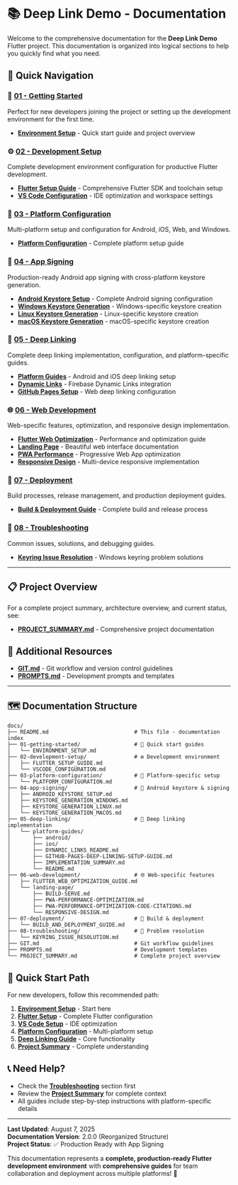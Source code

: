 # 📚 Deep Link Demo - Documentation

Welcome to the comprehensive documentation for the **Deep Link Demo** Flutter project. This documentation is organized into logical sections to help you quickly find what you need.

## 📖 **Quick Navigation**

### **🚀 [01 - Getting Started](./01-getting-started/)**
Perfect for new developers joining the project or setting up the development environment for the first time.

- **[Environment Setup](./01-getting-started/ENVIRONMENT_SETUP.md)** - Quick start guide and project overview

### **⚙️ [02 - Development Setup](./02-development-setup/)**
Complete development environment configuration for productive Flutter development.

- **[Flutter Setup Guide](./02-development-setup/FLUTTER_SETUP_GUIDE.md)** - Comprehensive Flutter SDK and toolchain setup
- **[VS Code Configuration](./02-development-setup/VSCODE_CONFIGURATION.md)** - IDE optimization and workspace settings

### **🔧 [03 - Platform Configuration](./03-platform-configuration/)**
Multi-platform setup and configuration for Android, iOS, Web, and Windows.

- **[Platform Configuration](./03-platform-configuration/PLATFORM_CONFIGURATION.md)** - Complete platform setup guide

### **🔐 [04 - App Signing](./04-app-signing/)**
Production-ready Android app signing with cross-platform keystore generation.

- **[Android Keystore Setup](./04-app-signing/ANDROID_KEYSTORE_SETUP.md)** - Complete Android signing configuration
- **[Windows Keystore Generation](./04-app-signing/KEYSTORE_GENERATION_WINDOWS.md)** - Windows-specific keystore creation
- **[Linux Keystore Generation](./04-app-signing/KEYSTORE_GENERATION_LINUX.md)** - Linux-specific keystore creation  
- **[macOS Keystore Generation](./04-app-signing/KEYSTORE_GENERATION_MACOS.md)** - macOS-specific keystore creation

### **🔗 [05 - Deep Linking](./05-deep-linking/)**
Complete deep linking implementation, configuration, and platform-specific guides.

- **[Platform Guides](./05-deep-linking/platform-guides/)** - Android and iOS deep linking setup
- **[Dynamic Links](./05-deep-linking/platform-guides/DYNAMIC_LINKS_README.md)** - Firebase Dynamic Links integration
- **[GitHub Pages Setup](./05-deep-linking/platform-guides/GITHUB-PAGES-DEEP-LINKING-SETUP-GUIDE.md)** - Web deep linking configuration

### **🌐 [06 - Web Development](./06-web-development/)**
Web-specific features, optimization, and responsive design implementation.

- **[Flutter Web Optimization](./06-web-development/FLUTTER_WEB_OPTIMIZATION_GUIDE.md)** - Performance and optimization guide
- **[Landing Page](./06-web-development/landing-page/)** - Beautiful web interface documentation
- **[PWA Performance](./06-web-development/landing-page/PWA-PERFORMANCE-OPTIMIZATION.md)** - Progressive Web App optimization
- **[Responsive Design](./06-web-development/landing-page/RESPONSIVE-DESIGN.md)** - Multi-device responsive implementation

### **🚀 [07 - Deployment](./07-deployment/)**
Build processes, release management, and production deployment guides.

- **[Build & Deployment Guide](./07-deployment/BUILD_AND_DEPLOYMENT_GUIDE.md)** - Complete build and release process

### **🔧 [08 - Troubleshooting](./08-troubleshooting/)**
Common issues, solutions, and debugging guides.

- **[Keyring Issue Resolution](./08-troubleshooting/KEYRING_ISSUE_RESOLUTION.md)** - Windows keyring problem solutions

---

## 📋 **Project Overview**

For a complete project summary, architecture overview, and current status, see:
- **[PROJECT_SUMMARY.md](./PROJECT_SUMMARY.md)** - Comprehensive project documentation

## 🎯 **Additional Resources**

- **[GIT.md](./GIT.md)** - Git workflow and version control guidelines
- **[PROMPTS.md](./PROMPTS.md)** - Development prompts and templates

---

## 🗺️ **Documentation Structure**

```
docs/
├── README.md                           # This file - documentation index
├── 01-getting-started/                 # 🚀 Quick start guides
│   └── ENVIRONMENT_SETUP.md
├── 02-development-setup/               # ⚙️ Development environment
│   ├── FLUTTER_SETUP_GUIDE.md
│   └── VSCODE_CONFIGURATION.md
├── 03-platform-configuration/          # 🔧 Platform-specific setup
│   └── PLATFORM_CONFIGURATION.md
├── 04-app-signing/                     # 🔐 Android keystore & signing
│   ├── ANDROID_KEYSTORE_SETUP.md
│   ├── KEYSTORE_GENERATION_WINDOWS.md
│   ├── KEYSTORE_GENERATION_LINUX.md
│   └── KEYSTORE_GENERATION_MACOS.md
├── 05-deep-linking/                    # 🔗 Deep linking implementation
│   └── platform-guides/
│       ├── android/
│       ├── ios/
│       ├── DYNAMIC_LINKS_README.md
│       ├── GITHUB-PAGES-DEEP-LINKING-SETUP-GUIDE.md
│       ├── IMPLEMENTATION_SUMMARY.md
│       └── README.md
├── 06-web-development/                 # 🌐 Web-specific features
│   ├── FLUTTER_WEB_OPTIMIZATION_GUIDE.md
│   └── landing-page/
│       ├── BUILD-SERVE.md
│       ├── PWA-PERFORMANCE-OPTIMIZATION.md
│       ├── PWA-PERFORMANCE-OPTIMIZATION-CODE-CITATIONS.md
│       └── RESPONSIVE-DESIGN.md
├── 07-deployment/                      # 🚀 Build & deployment
│   └── BUILD_AND_DEPLOYMENT_GUIDE.md
├── 08-troubleshooting/                 # 🔧 Problem resolution
│   └── KEYRING_ISSUE_RESOLUTION.md
├── GIT.md                              # Git workflow guidelines
├── PROMPTS.md                          # Development templates
└── PROJECT_SUMMARY.md                  # Complete project overview
```

## 🎯 **Quick Start Path**

For new developers, follow this recommended path:

1. **[Environment Setup](./01-getting-started/ENVIRONMENT_SETUP.md)** - Start here
2. **[Flutter Setup](./02-development-setup/FLUTTER_SETUP_GUIDE.md)** - Complete Flutter configuration
3. **[VS Code Setup](./02-development-setup/VSCODE_CONFIGURATION.md)** - IDE optimization
4. **[Platform Configuration](./03-platform-configuration/PLATFORM_CONFIGURATION.md)** - Multi-platform setup
5. **[Deep Linking Guide](./05-deep-linking/platform-guides/README.md)** - Core functionality
6. **[Project Summary](./PROJECT_SUMMARY.md)** - Complete understanding

## 📞 **Need Help?**

- Check the **[Troubleshooting](./08-troubleshooting/)** section first
- Review the **[Project Summary](./PROJECT_SUMMARY.md)** for complete context
- All guides include step-by-step instructions with platform-specific details

---

**Last Updated**: August 7, 2025  
**Documentation Version**: 2.0.0 (Reorganized Structure)  
**Project Status**: ✅ Production Ready with App Signing

This documentation represents a **complete, production-ready Flutter development environment** with **comprehensive guides** for team collaboration and deployment across multiple platforms! 🎉
